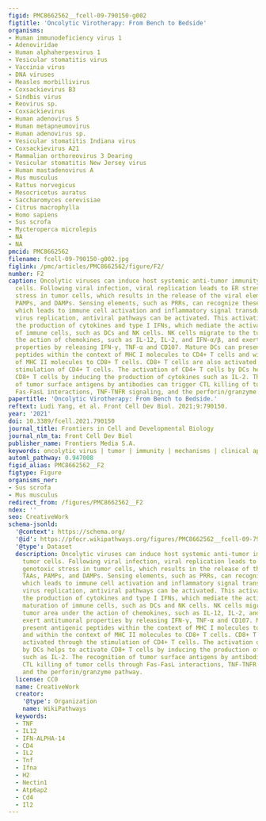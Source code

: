 ```yaml
---
figid: PMC8662562__fcell-09-790150-g002
figtitle: 'Oncolytic Virotherapy: From Bench to Bedside'
organisms:
- Human immunodeficiency virus 1
- Adenoviridae
- Human alphaherpesvirus 1
- Vesicular stomatitis virus
- Vaccinia virus
- DNA viruses
- Measles morbillivirus
- Coxsackievirus B3
- Sindbis virus
- Reovirus sp.
- Coxsackievirus
- Human adenovirus 5
- Human metapneumovirus
- Human adenovirus sp.
- Vesicular stomatitis Indiana virus
- Coxsackievirus A21
- Mammalian orthoreovirus 3 Dearing
- Vesicular stomatitis New Jersey virus
- Human mastadenovirus A
- Mus musculus
- Rattus norvegicus
- Mesocricetus auratus
- Saccharomyces cerevisiae
- Citrus macrophylla
- Homo sapiens
- Sus scrofa
- Mycteroperca microlepis
- NA
- NA
pmcid: PMC8662562
filename: fcell-09-790150-g002.jpg
figlink: /pmc/articles/PMC8662562/figure/F2/
number: F2
caption: Oncolytic viruses can induce host systemic anti-tumor immunity to kill tumor
  cells. Following viral infection, viral replication leads to ER stress and genotoxic
  stress in tumor cells, which results in the release of the viral elements TAAs,
  PAMPs, and DAMPs. Sensing elements, such as PRRs, can recognize these molecules,
  which leads to immune cell activation and inflammatory signal transduction. With
  virus replication, antiviral pathways can be activated. This activation induces
  the production of cytokines and type I IFNs, which mediate the activation and maturation
  of immune cells, such as DCs and NK cells. NK cells migrate to the tumor area under
  the action of chemokines, such as IL-12, IL-2, and IFN-α/β, and exert antitumoral
  properties by releasing IFN-γ, TNF-α and CD107. Mature DCs can present antigenic
  peptides within the context of MHC I molecules to CD4+ T cells and within the context
  of MHC II molecules to CD8+ T cells. CD8+ T cells are also activated through the
  stimulation of CD4+ T cells. The activation of CD4+ T cells by DCs helps to activate
  CD8+ T cells by inducing the production of cytokines such as IL‐2. The recognition
  of tumor surface antigens by antibodies can trigger CTL killing of tumor cells through
  Fas-FasL interactions, TNF‐TNFR signaling, and the perforin/granzyme pathway.
papertitle: 'Oncolytic Virotherapy: From Bench to Bedside.'
reftext: Ludi Yang, et al. Front Cell Dev Biol. 2021;9:790150.
year: '2021'
doi: 10.3389/fcell.2021.790150
journal_title: Frontiers in Cell and Developmental Biology
journal_nlm_ta: Front Cell Dev Biol
publisher_name: Frontiers Media S.A.
keywords: oncolytic virus | tumor | immunity | mechanisms | clinical applications
automl_pathway: 0.947008
figid_alias: PMC8662562__F2
figtype: Figure
organisms_ner:
- Sus scrofa
- Mus musculus
redirect_from: /figures/PMC8662562__F2
ndex: ''
seo: CreativeWork
schema-jsonld:
  '@context': https://schema.org/
  '@id': https://pfocr.wikipathways.org/figures/PMC8662562__fcell-09-790150-g002.html
  '@type': Dataset
  description: Oncolytic viruses can induce host systemic anti-tumor immunity to kill
    tumor cells. Following viral infection, viral replication leads to ER stress and
    genotoxic stress in tumor cells, which results in the release of the viral elements
    TAAs, PAMPs, and DAMPs. Sensing elements, such as PRRs, can recognize these molecules,
    which leads to immune cell activation and inflammatory signal transduction. With
    virus replication, antiviral pathways can be activated. This activation induces
    the production of cytokines and type I IFNs, which mediate the activation and
    maturation of immune cells, such as DCs and NK cells. NK cells migrate to the
    tumor area under the action of chemokines, such as IL-12, IL-2, and IFN-α/β, and
    exert antitumoral properties by releasing IFN-γ, TNF-α and CD107. Mature DCs can
    present antigenic peptides within the context of MHC I molecules to CD4+ T cells
    and within the context of MHC II molecules to CD8+ T cells. CD8+ T cells are also
    activated through the stimulation of CD4+ T cells. The activation of CD4+ T cells
    by DCs helps to activate CD8+ T cells by inducing the production of cytokines
    such as IL‐2. The recognition of tumor surface antigens by antibodies can trigger
    CTL killing of tumor cells through Fas-FasL interactions, TNF‐TNFR signaling,
    and the perforin/granzyme pathway.
  license: CC0
  name: CreativeWork
  creator:
    '@type': Organization
    name: WikiPathways
  keywords:
  - TNF
  - IL12
  - IFN-ALPHA-14
  - CD4
  - IL2
  - Tnf
  - Ifna
  - H2
  - Nectin1
  - Atp6ap2
  - Cd4
  - Il2
---
```

